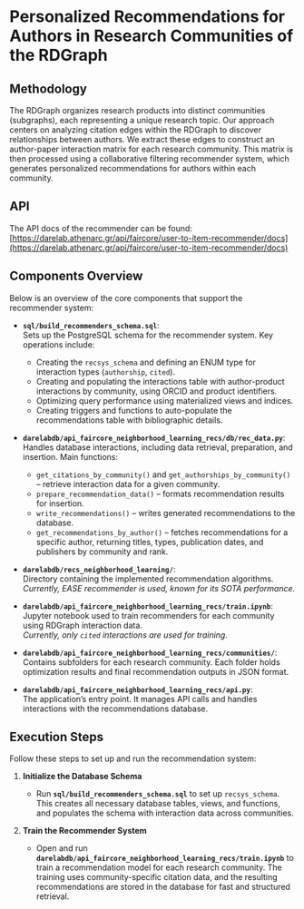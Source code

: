 
# Personalized Recommendations for Authors in Research Communities of the RDGraph

## Methodology 

The RDGraph organizes research products into distinct communities (subgraphs), each representing a unique research topic. Our approach centers on analyzing citation edges within the RDGraph to discover relationships between authors. We extract these edges to construct an author-paper interaction matrix for each research community. This matrix is then processed using a collaborative filtering recommender system, which generates personalized recommendations for authors within each community.

## API

The API docs of the recommender can be found:
[https://darelab.athenarc.gr/api/faircore/user-to-item-recommender/docs](https://darelab.athenarc.gr/api/faircore/user-to-item-recommender/docs)

## Components Overview

Below is an overview of the core components that support the recommender system:

- **`sql/build_recommenders_schema.sql`**:  
  Sets up the PostgreSQL schema for the recommender system. Key operations include:
  - Creating the `recsys_schema` and defining an ENUM type for interaction types (`authorship`, `cited`).
  - Creating and populating the interactions table with author-product interactions by community, using ORCID and product identifiers.
  - Optimizing query performance using materialized views and indices.
  - Creating triggers and functions to auto-populate the recommendations table with bibliographic details.

- **`darelabdb/api_faircore_neighborhood_learning_recs/db/rec_data.py`**:  
  Handles database interactions, including data retrieval, preparation, and insertion. Main functions:
  - `get_citations_by_community()` and `get_authorships_by_community()` – retrieve interaction data for a given community.
  - `prepare_recommendation_data()` – formats recommendation results for insertion.
  - `write_recommendations()` – writes generated recommendations to the database.
  - `get_recommendations_by_author()` – fetches recommendations for a specific author, returning titles, types, publication dates, and publishers by community and rank.

- **`darelabdb/recs_neighborhood_learning/`**:  
  Directory containing the implemented recommendation algorithms.
  *Currently, EASE recommender is used, known for its SOTA performance.*

- **`darelabdb/api_faircore_neighborhood_learning_recs/train.ipynb`**:  
  Jupyter notebook used to train recommenders for each community using RDGraph interaction data.  
  *Currently, only `cited` interactions are used for training.*

- **`darelabdb/api_faircore_neighborhood_learning_recs/communities/`**:  
  Contains subfolders for each research community. Each folder holds optimization results and final recommendation outputs in JSON format.

- **`darelabdb/api_faircore_neighborhood_learning_recs/api.py`**:  
  The application’s entry point. It manages API calls and handles interactions with the recommendations database.

## Execution Steps

Follow these steps to set up and run the recommendation system:

1. **Initialize the Database Schema**  
   - Run **`sql/build_recommenders_schema.sql`** to set up `recsys_schema`. This creates all necessary database tables, views, and functions, and populates the schema with interaction data across communities.

2. **Train the Recommender System**  
   - Open and run **`darelabdb/api_faircore_neighborhood_learning_recs/train.ipynb`** to train a recommendation model for each research community. The training uses community-specific citation data, and the resulting recommendations are stored in the database for fast and structured retrieval.
